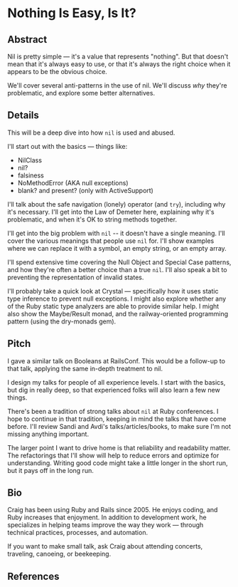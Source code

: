 Nothing Is Easy, Is It?
=======================

Abstract
--------

Nil is pretty simple — it's a value that represents "nothing".
But that doesn't mean that it's always easy to use,
or that it's always the right choice when it appears to be the obvious choice.

We'll cover several anti-patterns in the use of nil.
We'll discuss *why* they're problematic, and explore some better alternatives.


Details
-------

This will be a deep dive into how `nil` is used and abused.

I'll start out with the basics — things like:
* NilClass
* nil?
* falsiness
* NoMethodError (AKA null exceptions)
* blank? and present? (only with ActiveSupport)

I'll talk about the safe navigation (lonely) operator (and `try`),
including why it's necessary. I'll get into the Law of Demeter here,
explaining why it's problematic, and when it's OK to string methods together.

I'll get into the big problem with `nil` -- it doesn't have a single meaning.
I'll cover the various meanings that people use `nil` for. I'll show
examples where we can replace it with a symbol, an empty string, or
an empty array.

I'll spend extensive time covering the Null Object and Special Case patterns,
and how they're often a better choice than a true `nil`. I'll also speak a bit
to preventing the representation of invalid states.

I'll probably take a quick look at Crystal — specifically how it uses
static type inference to prevent null exceptions. I might also explore whether
any of the Ruby static type analyzers are able to provide similar help.
I might also show the Maybe/Result monad, and the railway-oriented programming
pattern (using the dry-monads gem).


Pitch
-----

I gave a similar talk on Booleans at RailsConf.
This would be a follow-up to that talk, applying the same in-depth treatment to nil.

I design my talks for people of all experience levels.
I start with the basics, but dig in really deep, so that experienced folks
will also learn a few new things.

There's been a tradition of strong talks about `nil` at Ruby conferences.
I hope to continue in that tradition, keeping in mind the talks that have come before.
I'll review Sandi and Avdi's talks/articles/books, to make sure I'm not
missing anything important.

The larger point I want to drive home is that reliability and readability matter.
The refactorings that I'll show will help to reduce errors and optimize for understanding.
Writing good code might take a little longer in the short run, but it pays off in the long run.


Bio
---

Craig has been using Ruby and Rails since 2005. He enjoys coding, and Ruby increases that enjoyment.
In addition to development work, he specializes in helping teams improve the way they work —
through technical practices, processes, and automation.

If you want to make small talk, ask Craig about attending concerts, traveling, canoeing, or beekeeping.


References
----------
